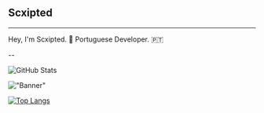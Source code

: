 ## Scxipted
---

Hey, I'm Scxipted. 👋
Portuguese Developer. 🇵🇹

--



![GitHub Stats](https://github-readme-stats.vercel.app/api?username=Scxipted&show_icons=true)

!["Banner"](https://doy2mn9upadnk.cloudfront.net/uploads/default/optimized/4X/7/c/2/7c2aa4aacb769fab0f41129470ddc3807b520a51_2_690x172.png)

[![Top Langs](https://github-readme-stats.vercel.app/api/top-langs/?username=anuraghazra&layout=compact)](https://github.com/anuraghazra/github-readme-stats)
